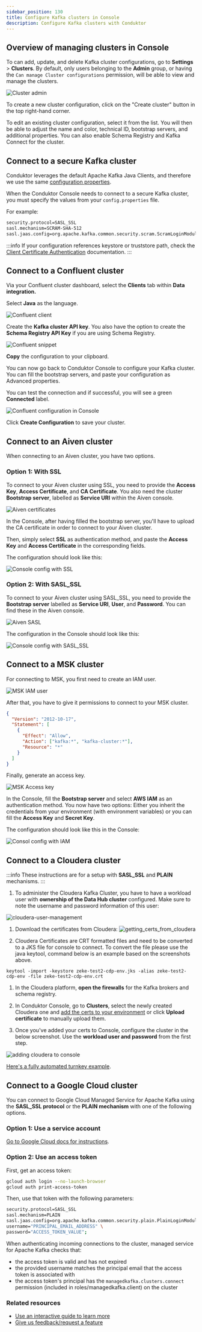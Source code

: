 ```yaml
---
sidebar_position: 130
title: Configure Kafka clusters in Console
description: Configure Kafka clusters with Conduktor
---
```


## Overview of managing clusters in Console

To can add, update, and delete Kafka cluster configurations, go to **Settings** > **Clusters**. By default, only users belonging to the **Admin** group, or having the `Can manage Cluster configurations` permission, will be able to view and manage the clusters.

![Cluster admin](/guide/clusters-list.png)

To create a new cluster configuration, click on the "Create cluster" button in the top right-hand corner.

To edit an existing cluster configuration, select it from the list. You will then be able to adjust the name and color, technical ID, bootstrap servers, and additional properties. You can also enable Schema Registry and Kafka Connect for the cluster.

## Connect to a secure Kafka cluster

Conduktor leverages the default Apache Kafka Java Clients, and therefore we use the same [configuration properties](https://kafka.apache.org/documentation/#consumerconfigs).

When the Conduktor Console needs to connect to a secure Kafka cluster, you must specify the values from your `config.properties` file.

For example:

```md
security.protocol=SASL_SSL
sasl.mechanism=SCRAM-SHA-512
sasl.jaas.config=org.apache.kafka.common.security.scram.ScramLoginModule required username='<username>' password='<password>';
```

:::info
If your configuration references keystore or truststore path, check the [Client Certificate Authentication](https://docs.conduktor.io/platform/configuration/ssl-tls-configuration/#client-certificate-authentication) documentation.
:::

## Connect to a Confluent cluster

Via your Confluent cluster dashboard, select the **Clients** tab within **Data integration.**

Select **Java** as the language.

![Confluent client](/guide/confluent-client.png)

Create the **Kafka cluster API key**. You also have the option to create the **Schema Registry API Key** if you are using Schema Registry.

![Confluent snippet](/guide/confluent-api-key.png)

**Copy** the configuration to your clipboard.

You can now go back to Conduktor Console to configure your Kafka cluster. You can fill the bootstrap servers, and paste your configuration as Advanced properties.

You can test the connection and if successful, you will see a green **Connected** label.

![Confluent configuration in Console](/guide/confluent-config.png)

Click **Create Configuration** to save your cluster.

## Connect to an Aiven cluster

When connecting to an Aiven cluster, you have two options.

### Option 1: With SSL

To connect to your Aiven cluster using SSL, you need to provide the **Access Key**, **Access Certificate**, and **CA Certificate**.
You also need the cluster **Bootstrap server**, labelled as **Service URI** within the Aiven console.

![Aiven certificates](/guide/aiven-certs.png)

In the Console, after having filled the bootstrap server, you'll have to upload the CA certificate in order to connect to your Aiven cluster.

Then, simply select **SSL** as authentication method, and paste the **Access Key** and **Access Certificate** in the corresponding fields.

The configuration should look like this:

![Console config with SSL](/guide/aiven-with-ssl.png)

### Option 2: With SASL_SSL

To connect to your Aiven cluster using SASL_SSL, you need to provide the **Bootstrap server** labelled as **Service URI**, **User**, and **Password**. You can find these in the Aiven console.

![Aiven SASL](/guide/aiven-sasl-ssl.png)

The configuration in the Console should look like this:

![Console config with SASL_SSL](/guide/aiven-with-sasl-ssl.png)

## Connect to a MSK cluster

For connecting to MSK, you first need to create an IAM user.

![MSK IAM user](/guide/msk-iam-user.png)

After that, you have to give it permissions to connect to your MSK cluster.

```json
{
  "Version": "2012-10-17",
  "Statement": [
    {
      "Effect": "Allow",
      "Action": ["kafka:*", "kafka-cluster:*"],
      "Resource": "*"
    }
  ]
}
```

Finally, generate an access key.

![MSK Access key](/guide/msk-access-key.png)

In the Console, fill the **Bootstrap server** and select **AWS IAM** as an authentication method.
You now have two options: Either you inherit the credentials from your environment (with environment variables) or you can fill the **Access Key** and **Secret Key**.

The configuration should look like this in the Console:

![Consol config with IAM](/guide/msk-with-iam.png)

## Connect to a Cloudera cluster

:::info
These instructions are for a setup with **SASL_SSL** and **PLAIN** mechanisms.
:::

1. To administer the Cloudera Kafka Cluster, you have to have a workload user with **ownership of the Data Hub cluster** configured. Make sure to note the username and password information of this user:

![cloudera-user-management](/guide/cloudera-user-management.png "cloudera-user-management")

1. Download the certificates from Cloudera:
![getting_certs_from_cloudera](/guide/getting_certs_from_cloudera.png "getting_certs_from_cloudera")

1. Cloudera Certificates are CRT formatted files and need to be converted to a JKS file for console to connect. To convert the file please use the java keytool, command below is an example based on the screenshots above.

```
keytool -import -keystore zeke-test2-cdp-env.jks -alias zeke-test2-cdp-env -file zeke-test2-cdp-env.crt
```

1. In the Cloudera platform, **open the firewalls** for the Kafka brokers and schema registry.

1. In Conduktor Console, go to **Clusters**, select the newly created Cloudera one and [add the certs to your environment](/platform/get-started/configuration/ssl-tls-configuration/#configure-custom-truststore-on-conduktor-console) or click **Upload certificate** to manually upload them.

1. Once you've added your certs to Console, configure the cluster in the below screenshot. Use the **workload user and password** from the first step.

![adding cloudera to console](/guide/cloudera-console-setup.png "adding cloudera to console")

[Here's a fully automated turnkey example](https://github.com/conduktor/conduktor-cloudera-quickstart-demo?tab=readme-ov-file#cloudera--conduktor).

## Connect to a Google Cloud cluster

You can connect to Google Cloud Managed Service for Apache Kafka using the **SASL_SSL protocol** or the **PLAIN mechanism** with one of the following options.

### Option 1: Use a service account

 [Go to Google Cloud docs for instructions](https://cloud.google.com/managed-service-for-apache-kafka/docs/authentication-kafka#sasl-plain).

### Option 2: Use an access token

First, get an access token:

```bash
gcloud auth login --no-launch-browser
gcloud auth print-access-token 
```

Then, use that token with the following parameters:

```bash
security.protocol=SASL_SSL
sasl.mechanism=PLAIN
sasl.jaas.config=org.apache.kafka.common.security.plain.PlainLoginModule required \
username="PRINCIPAL_EMAIL_ADDRESS" \
password="ACCESS_TOKEN_VALUE";
```

When authenticating incoming connections to the cluster, managed service for Apache Kafka checks that:

- the access token is valid and has not expired
- the provided username matches the principal email that the access token is associated with
- the access token's principal has the `managedkafka.clusters.connect` permission (included in roles/managedkafka.client) on the cluster

### Related resources

- [Use an interactive guide to learn more](https://conduktor.navattic.com/cluster-configuration)
- [Give us feedback/request a feature](https://conduktor.io/roadmap)
